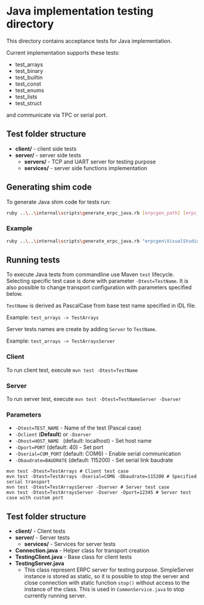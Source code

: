 # Java implementation testing directory #

This directory contains acceptance tests for Java implementation.

Current implementation supports these tests:

- test_arrays
- test_binary
- test_builtin
- test_const
- test_enums
- test_lists
- test_struct

and communicate via TPC or serial port.

## Test folder structure

* **client/** - client side tests
* **server/** - server side tests
    * **servers/** - TCP and UART server for testing purpose
    * **services/** - server side functions implementation

## Generating shim code

To generate Java shim code for tests run:

```sh
ruby ..\..\internal\scripts\generate_erpc_java.rb [erpcgen_path] [erpc_path]
```

### Example

```sh
ruby ..\..\internal\scripts\generate_erpc_java.rb "erpcgen\VisualStudio_v14\Debug\" "C:\mcu-multicore\erpc"
```

## Running tests

To execute Java tests from commandline use Maven `test` lifecycle. Selecting specific test case is done with
parameter `-Dtest=TestName`. It is also possible to change transport configuration with parameters specified below.

`TestName` is derived as PascalCase from base test name specified in IDL file.

Example: `test_arrays -> TestArrays`

Server tests names are create by adding `Server` to `TestName`.

Example: `test_arrays -> TestArraysServer`

### Client

To run client test, execute `mvn test -Dtest=TestName`

### Server

To run server test, execute `mvn test -Dtest=TestNameServer -Dserver`

### Parameters

- `-Dtest=TEST_NAME` - Name of the test (Pascal case)
- `-Dclient` (**Default**) or `-Dserver`
- `-Dhost=HOST_NAME ` (default: localhost) - Set host name
- `-Dport=PORT` (default: 40) - Set port
- `-Dserial=COM_PORT` (default: COM6) - Enable serial communication
- `-Dbaudrate=BAUDRATE` (default: 115200) - Set serial link baudrate

```shell
mvn test -Dtest=TestArrays # Client test case
mvn test -Dtest=TestArrays -Dserial=COM6 -Dbaudrate=115200 # Specified serial transport
mvn test -Dtest=TestArraysServer -Dserver # Server test case
mvn test -Dtest=TestArraysServer -Dserver -Dport=12345 # Server test case with custom port
```

## Test folder structure

- **client/** - Client tests
- **server/** - Server tests
    - **services/** - Services for server tests
- **Connection.java** - Helper class for transport creation
- **TestingClient.java** - Base class for client tests
- **TestingServer.java**
  - This class represent ERPC server for testing purpose. SimpleServer instance is stored as static, so it
    is possible to stop the server and close connection with static function `stop()` without access to the instance of the
    class. This is used in `CommonService.java` to stop currently running server. 